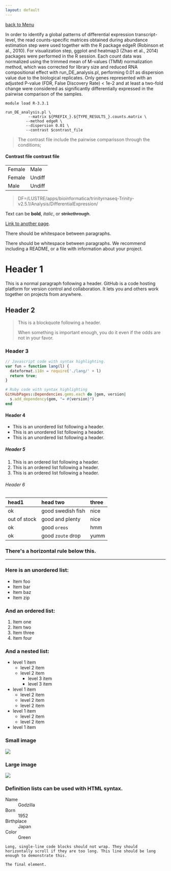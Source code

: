 ```yaml
---
layout: default
---
```


[back to Menu](../)

In order to identify a global patterns of differential expression transcript-level, the read counts-specific matrices obtained during abundance estimation step were used together with the R package edgeR (Robinson et al., 2010). For visualization step, ggplot and heatmap3 (Zhao et al., 2014) packages were performed in the R session.
Each count data was normalized using the trimmed mean of M-values (TMM) normalization method, which was corrected for library size and reduced RNA compositional effect with run_DE_analysis.pl, performing 0.01 as dispersion value due to the biological replicates.
Only genes represented with an adjusted P-value (FDR, False Discovery Rate) < 1e-2 and at least a two-fold change were considered as significantly differentially expressed in the pairwise comparison of the samples.





```shell
module load R-3.3.1 

run_DE_analysis.pl \
      	  --matrix ${PREFIX_}.${TYPE_RESULTS_}.counts.matrix \
       	 --method edgeR \
       	 --dispersion 0.01 \
       	 --contrast $contrast_file 

```
> The contrast file include the pairwise comparisson through the conditions;

#### [](#header-4)Contrast file contrast file

|         |        |
|:--------|:-------|
| Female  | Male   |
| Female  | Undiff |
| Male    | Undiff |



> DF=/LUSTRE/apps/bioinformatica/trinityrnaseq-Trinity-v2.5.1/Analysis/DifferentialExpression/








Text can be **bold**, _italic_, or ~~strikethrough~~.

[Link to another page](another-page).

There should be whitespace between paragraphs.

There should be whitespace between paragraphs. We recommend including a README, or a file with information about your project.

# [](#header-1)Header 1

This is a normal paragraph following a header. GitHub is a code hosting platform for version control and collaboration. It lets you and others work together on projects from anywhere.

## [](#header-2)Header 2

> This is a blockquote following a header.
>
> When something is important enough, you do it even if the odds are not in your favor.

### [](#header-3)Header 3

```js
// Javascript code with syntax highlighting.
var fun = function lang(l) {
  dateformat.i18n = require('./lang/' + l)
  return true;
}
```

```ruby
# Ruby code with syntax highlighting
GitHubPages::Dependencies.gems.each do |gem, version|
  s.add_dependency(gem, "= #{version}")
end
```

#### [](#header-4)Header 4

*   This is an unordered list following a header.
*   This is an unordered list following a header.
*   This is an unordered list following a header.

##### [](#header-5)Header 5

1.  This is an ordered list following a header.
2.  This is an ordered list following a header.
3.  This is an ordered list following a header.

###### [](#header-6)Header 6

| head1        | head two          | three |
|:-------------|:------------------|:------|
| ok           | good swedish fish | nice  |
| out of stock | good and plenty   | nice  |
| ok           | good `oreos`      | hmm   |
| ok           | good `zoute` drop | yumm  |

### There's a horizontal rule below this.

* * *

### Here is an unordered list:

*   Item foo
*   Item bar
*   Item baz
*   Item zip

### And an ordered list:

1.  Item one
1.  Item two
1.  Item three
1.  Item four

### And a nested list:

- level 1 item
  - level 2 item
  - level 2 item
    - level 3 item
    - level 3 item
- level 1 item
  - level 2 item
  - level 2 item
  - level 2 item
- level 1 item
  - level 2 item
  - level 2 item
- level 1 item

### Small image

![](https://assets-cdn.github.com/images/icons/emoji/octocat.png)

### Large image

![](https://guides.github.com/activities/hello-world/branching.png)


### Definition lists can be used with HTML syntax.

<dl>
<dt>Name</dt>
<dd>Godzilla</dd>
<dt>Born</dt>
<dd>1952</dd>
<dt>Birthplace</dt>
<dd>Japan</dd>
<dt>Color</dt>
<dd>Green</dd>
</dl>

```
Long, single-line code blocks should not wrap. They should horizontally scroll if they are too long. This line should be long enough to demonstrate this.
```

```
The final element.
```
